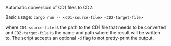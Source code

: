 Automatic conversion of CD1 files to CD2.

Basic usage: ```cargo run -- <CD1-source-file> <CD2-target-file>```

where ```CD1-source-file``` is the path to the CD1 file that needs to be converted and ```CD2-target-file``` is the name and path where the result will be written to. 
The script accepts an optional ```-d``` flag to not pretty-print the output. 
